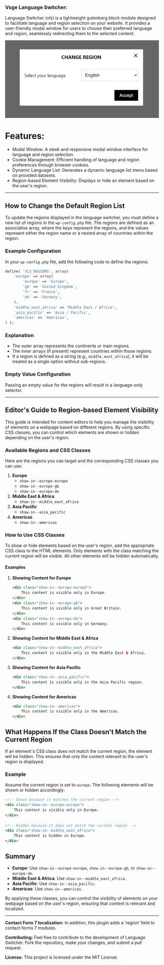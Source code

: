 ### Vsge Language Switcher:

Language Switcher (vls) is a lightweight gutenberg block module designed to facilitate language and region selection on your website. It provides a user-friendly modal window for users to choose their preferred language and region, seamlessly redirecting them to the selected content.

![img.png](assets/img.png)

# Features:

- Modal Window: A sleek and responsive modal window interface for language and region selection.
- Cookie Management: Efficient handling of language and region preferences through browser cookies.
- Dynamic Language List: Generates a dynamic language list menu based on provided datasets.
- Region-based Element Visibility: Displays or hide an element based on the user's region.

---

## How to Change the Default Region List

To update the regions displayed in the language switcher, you must define a new list of regions in the `wp-config.php` file. The regions are defined as an associative array, where the keys represent the regions, and the values represent either the region name or a nested array of countries within the region.

### Example Configuration

In your `wp-config.php` file, add the following code to define the regions:

```php
define( 'VLS_REGIONS', array(
    'europe' => array(
        'europe' => 'Europe',
        'gb' => 'United Kingdom',
        'fr' => 'France',
        'de' => 'Germany',
    ),
    'middle_east_africa' => 'Middle East / Africa',
    'asia_pacific' => 'Asia / Pacific',
    'americas' => 'Americas',
) );
```

### Explanation

- The outer array represents the continents or main regions.
- The inner arrays (if present) represent countries within those regions.
- If a region is defined as a string (e.g., `middle_east_africa`), it will be treated as a single option without sub-regions.

### Empty Value Configuration

Passing an empty value for the regions will result in a language-only selector.

---

## Editor's Guide to Region-based Element Visibility

This guide is intended for content editors to help you manage the visibility of elements on a webpage based on different regions. By using specific CSS classes, you can control which elements are shown or hidden depending on the user's region.

### Available Regions and CSS Classes

Here are the regions you can target and the corresponding CSS classes you can use:

1. **Europe**
    - `show-in--europe-europe`
    - `show-in--europe-gb`
    - `show-in--europe-de`
2. **Middle East & Africa**
    - `show-in--middle_east_africa`
3. **Asia Pacific**
    - `show-in--asia_pacific`
4. **Americas**
    - `show-in--americas`

### How to Use CSS Classes

To show or hide elements based on the user's region, add the appropriate CSS class to the HTML elements. Only elements with the class matching the current region will be visible. All other elements will be hidden automatically.

#### Examples

1. **Showing Content for Europe**

   ```html
   <div class="show-in--europe-europe">
       This content is visible only in Europe.
   </div>
   <div class="show-in--europe-gb">
       This content is visible only in Great Britain.
   </div>
   <div class="show-in--europe-de">
       This content is visible only in Germany.
   </div>
   ```

2. **Showing Content for Middle East & Africa**

   ```html
   <div class="show-in--middle_east_africa">
       This content is visible only in the Middle East & Africa.
   </div>
   ```

3. **Showing Content for Asia Pacific**

   ```html
   <div class="show-in--asia_pacific">
       This content is visible only in the Asia Pacific region.
   </div>
   ```

4. **Showing Content for Americas**

   ```html
   <div class="show-in--americas">
       This content is visible only in the Americas.
   </div>
   ```

## What Happens If the Class Doesn't Match the Current Region

If an element's CSS class does not match the current region, the element will be hidden. This ensures that only the content relevant to the user's region is displayed.

### Example

Assume the current region is set to `europe`. The following elements will be shown or hidden accordingly:

```html
<!-- Shown because it matches the current region -->
<div class="show-in--europe-europe">
    This content is visible only in Europe.
</div>

<!-- Hidden because it does not match the current region -->
<div class="show-in--middle_east_africa">
    This content is hidden in Europe.
</div>
```

## Summary

- **Europe**: Use `show-in--europe-europe`, `show-in--europe-gb`, or `show-in--europe-de`.
- **Middle East & Africa**: Use `show-in--middle_east_africa`.
- **Asia Pacific**: Use `show-in--asia_pacific`.
- **Americas**: Use `show-in--americas`.

By applying these classes, you can control the visibility of elements on your webpage based on the user's region, ensuring that content is relevant and localized.

--- 

**Contact Form 7 localization:**
In addition, this plugin adds a ‘region’ field to contact forms 7 modules.

**Contributing:**
Feel free to contribute to the development of Language Switcher. Fork the repository, make your changes, and submit a pull request.

**License:**
This project is licensed under the MIT License.
